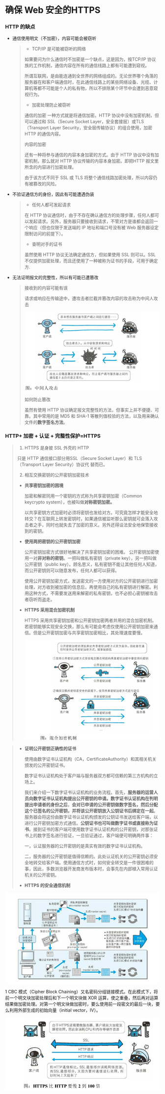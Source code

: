 #               确保 Web 安全的HTTPS

### HTTP 的缺点

- 通信使用明文（不加密），内容可能会被窃听

  > - TCP/IP 是可能被窃听的网络
  >
  > 如果要问为什么通信时不加密是一个缺点，这是因为，按TCP/IP 协议族的工作机制，通信内容在所有的通信线路上都有可能遭到窥视。
  >
  > 所谓互联网，是由能连通到全世界的网络组成的。无论世界哪个角落的服务器在和客户端通信时，在此通信线路上的某些网络设备、光缆、计算机等都不可能是个人的私有物，所以不排除某个环节中会遭到恶意窥视行为。
  >
  > - 加密处理防止被窃听
  >
  > 通信的加密
  > 一种方式就是将通信加密。HTTP 协议中没有加密机制，但可以通过和 SSL（Secure Socket Layer，安全套接层）或TLS（Transport Layer Security，安全层传输协议）的组合使用，加密 HTTP 的通信内容。
  >
  > 内容的加密
  >
  > 还有一种将参与通信的内容本身加密的方式。由于 HTTP 协议中没有加密机制，那么就对 HTTP 协议传输的内容本身加密。即把HTTP 报文里所含的内容进行加密处理。
  >
  > 由于该方式不同于 SSL 或 TLS 将整个通信线路加密处理，所以内容仍有被篡改的风险。

- 不验证通信方的身份，因此有可能遭遇伪装

  > - 任何人都可发起请求
  >
  > 在 HTTP 协议通信时，由于不存在确认通信方的处理步骤，任何人都可以发起请求。另外，服务器只要接收到请求，不管对方是谁都会返回一个响应（但也仅限于发送端的 IP 地址和端口号没有被 Web 服务器设定限制访问的前提下）。
  >
  > - 查明对手的证书
  >
  > 虽然使用 HTTP 协议无法确定通信方，但如果使用 SSL 则可以。SSL 不仅提供加密处理，而且还使用了一种被称为证书的手段，可用于确定方.
  >
  > 

- 无法证明报文的完整性，所以有可能已遭篡改

  > 接收到的内容可能有误
  >
  > 请求或响应在传输途中，遭攻击者拦截并篡改内容的攻击称为中间人攻击
  >
  > ![1566716189890](images/1566716189890.png)
  >
  > 如何防止篡改
  >
  > 虽然有使用 HTTP 协议确定报文完整性的方法，但事实上并不便捷、可靠。其中常用的是 MD5 和 SHA-1 等散列值校验的方法，以及用来确认文件的**数字签名方法**。

### HTTP+ 加密 + 认证 + 完整性保护=HTTPS

> 1. HTTPS 是身披 SSL 外壳的 HTTP
>
> 只是 HTTP 通信接口部分用SSL（Secure Socket Layer）和 TLS（Transport Layer Security）协议代
> 替而已。
>
> 2. 相互交换密钥的公开密钥加密技术
>
> - **共享密钥加密的困境**
>
>   加密和解密同用一个密钥的方式称为共享密钥加密（Common keycrypto system），也被叫做**对称密钥加密。**
>
>   以共享密钥方式加密时必须将密钥也发给对方。可究竟怎样才能安全地转交？在互联网上转发密钥时，如果通信被监听那么密钥就可会落入攻击者之手，同时也就失去了加密的意义。另外还得设法安全地保管接收到的密钥。
>
> - **使用两把密钥的公开密钥加密**
>
>   公开密钥加密方式很好地解决了共享密钥加密的困难。
>   公开密钥加密使用一对**非对称的密钥**。一把叫做私有密钥（private key），另一把叫做公开密钥（public key）。顾名思义，私有密钥不能让其他任何人知道，而公开密钥则可以随意发布，任何人都可以获得。
>
>   使用公开密钥加密方式，发送密文的一方使用对方的公开密钥进行加密处理，对方收到被加密的信息后，再使用自己的私有密钥进行解密。利用这种方式，不需要发送用来解密的私有密钥，也不必担心密钥被攻击者窃听而盗走。
>
> - **HTTPS 采用混合加密机制**
>
>   HTTPS 采用共享密钥加密和公开密钥加密两者并用的混合加密机制。若密钥能够实现安全交换，那么有可能会考虑仅使用公开密钥加密来通信。但是公开密钥加密与共享密钥加密相比，其处理速度要慢。
>
>   ![1566716749132](images/1566716749132.png)

> - **证明公开密钥正确性的证书**
>
>   使用由数字证书认证机构（CA，CertificateAuthority）和其相关机关颁发的公开密钥证书。
>
>   数字证书认证机构处于客户端与服务器双方都可信赖的第三方机构的立场上。
>
>   我们来介绍一下数字证书认证机构的业务流程。首先，**服务器的运营人员向数字证书认证机构提出公开密钥的申请。数字证书认证机构在判明提出申请者的身份之后**，**会对已申请的公开密钥做数字签名，然后分配这个已签名的公开密钥，并将该公开密钥放入公钥证书后绑定在一起**。服务器会将这份由数字证书认证机构颁发的公钥证书发送给客户端，以进行公开密钥加密方式通信。**公钥证书也可叫做数字证书或直接称为证书**。接到证书的客户端可使用数字证书认证机构的公开密钥，对那张证书上的数字签名进行验证，一旦验证通过，客户端便可明确两件事：
>
>   一，认证服务器的公开密钥的是真实有效的数字证书认证机构。
>
>   二，服务器的公开密钥是值得信赖的。此处认证机关的公开密钥必须安全地转交给客户端。使用通信方式时，如何安全转交是一件很困难的事，因此，多数浏览器开发商发布版本时，会事先在内部植入常用认证机关的公开密钥。
>
> - **HTTPS 的安全通信机制**

![1566717076215](images/1566717076215.png)

1 CBC 模式（Cipher Block Chaining）又名密码分组链接模式。在此模式下，将前一个明文块加密处理后和下一个明文块做 XOR 运算，使之重叠，然后再对运算结果做加密处理。对第一个明文块做加密时，要么使用前一段密文的最后一块，要么利用外部生成的初始向量（initial vector，IV）。

![1566717120721](images/1566717120721.png)